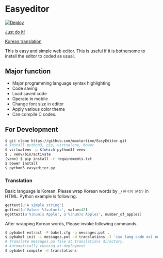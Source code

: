 # Easyeditor
[![Deploy](https://www.herokucdn.com/deploy/button.svg)](https://heroku.com/deploy?template=https://github.com/maxtortime/EasyEditor)

[Just do it!](http://easyeditor.herokuapp.com)

[Korean translation](https://github.com/maxtortime/EasyEditor/wiki/Korean-README)

This is easy and simple web editor.
This is useful if it is bothersome to install the editor to coded as usual.

## Major function
* Major programming language syntax highlighting
* Code saving
* Load saved code
* Operate in mobile
* Change font size in editor
* Apply various color theme
* Can compile C codes.

## For Development
```sh
$ git clone https://github.com/maxtortime/EasyEditor.git
# Install python3, pip, virtualenv, bower
$ virtualenv -p $(which python3) venv
$ . venv/bin/activate
(venv) $ pip install -r requirements.txt
$ bower install
$ python3 easyeditor.py
```

### Translation
Basic language is Korean. Please wrap Korean words by `_(한국어 문장)` in HTML.
Python example is following.
```python
gettext(u'A simple string')
gettext(u'Value: %(value)s', value=42)
ngettext(u'%(num)s Apple', u'%(num)s Apples', number_of_apples)
```
After wrapping Korean words, Please invoke following commands.
```sh
$ pybabel extract -F babel.cfg -o messages.pot .
$ pybabel init -i messages.pot -d translations -l 'iso lang code ex) en,ja'
# Translate messages.po file at translations directory.
# Automatically running at deployment
$ pybabel compile -d translations 
```
